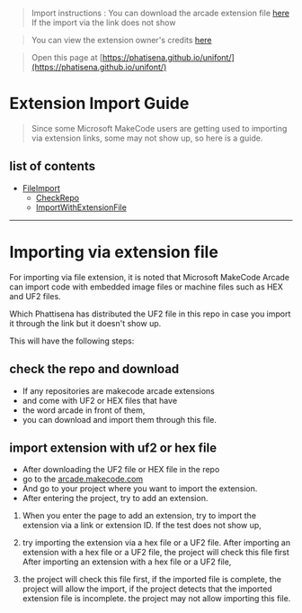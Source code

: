  
> Import instructions : You can download the arcade extension file [here](arcade-unifont.uf2) If the import via the link does not show 

> You can view the extension owner's credits [here](CREDIT.md)

> Open this page at [https://phatisena.github.io/unifont/](https://phatisena.github.io/unifont/)

# Extension Import Guide 

> Since some Microsoft MakeCode users are getting
> used to importing via extension links,
> some may not show up, so here is a guide.

## list of contents

* [FileImport](#Importing-via-extension-file)
  - [CheckRepo](#check-the-repo-and-download)
  - [ImportWithExtensionFile](#import-extension-with-uf2-or-hex-file)

---

# Importing via extension file

For importing via file extension,
it is noted that Microsoft MakeCode Arcade
can import code with embedded image files or
machine files such as HEX and UF2 files.

Which Phattisena has distributed
the UF2 file in this repo in case
you import it through the link but
it doesn't show up.

This will have the following steps:

## check the repo and download

* If any repositories are makecode arcade extensions
* and come with UF2 or HEX files that have
* the word arcade in front of them,
* you can download and import them through this file.

## import extension with uf2 or hex file

* After downloading the UF2 file or HEX file in the repo
* go to the [arcade.makecode.com](https://www.arcade.makecode.com)
* And go to your project where you want to import the extension.
* After entering the project, try to add an extension.

1. When you enter the page to add an extension,
   try to import the extension via a link or extension ID.
   If the test does not show up,

2. try importing the extension via a hex file or a UF2 file.
   After importing an extension with a hex file or a UF2 file,
   the project will check this file first
   After importing an extension with a hex file or a UF2 file,
  
3. the project will check this file first, if the imported file is complete,
   the project will allow the import,
   if the project detects that the imported extension file is incomplete.
   the project may not allow importing this file.
   

